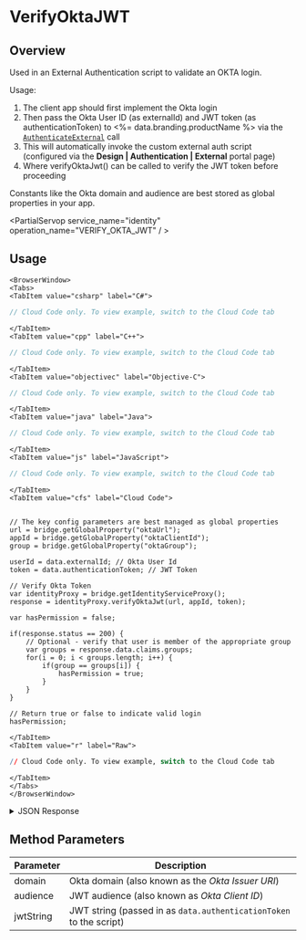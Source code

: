 # VerifyOktaJWT
## Overview
Used in an External Authentication script to validate an OKTA login. 

Usage:

1. The client app should first implement the Okta login
2. Then pass the Okta User ID (as externalId) and JWT token (as authenticationToken) to <%= data.branding.productName %> via the [<code>AuthenticateExternal</code>](/api/capi/authenticationentication/authenticateexternal) call
3. This will automatically invoke the custom external auth script (configured via the **Design | Authentication | External** portal page)
4. Where verifyOktaJwt() can be called to verify the JWT token before proceeding



Constants like the Okta domain and audience are best stored as global properties in your app.

<PartialServop service_name="identity" operation_name="VERIFY_OKTA_JWT" / >

## Usage

```mdx-code-block
<BrowserWindow>
<Tabs>
<TabItem value="csharp" label="C#">
```

```csharp
// Cloud Code only. To view example, switch to the Cloud Code tab
```

```mdx-code-block
</TabItem>
<TabItem value="cpp" label="C++">
```

```cpp
// Cloud Code only. To view example, switch to the Cloud Code tab
```

```mdx-code-block
</TabItem>
<TabItem value="objectivec" label="Objective-C">
```

```objectivec
// Cloud Code only. To view example, switch to the Cloud Code tab
```

```mdx-code-block
</TabItem>
<TabItem value="java" label="Java">
```

```java
// Cloud Code only. To view example, switch to the Cloud Code tab
```

```mdx-code-block
</TabItem>
<TabItem value="js" label="JavaScript">
```

```javascript
// Cloud Code only. To view example, switch to the Cloud Code tab
```

```mdx-code-block
</TabItem>
<TabItem value="cfs" label="Cloud Code">
```

```cfscript

// The key config parameters are best managed as global properties
url = bridge.getGlobalProperty("oktaUrl");
appId = bridge.getGlobalProperty("oktaClientId");
group = bridge.getGlobalProperty("oktaGroup"); 

userId = data.externalId; // Okta User Id
token = data.authenticationToken; // JWT Token

// Verify Okta Token
var identityProxy = bridge.getIdentityServiceProxy();
response = identityProxy.verifyOktaJwt(url, appId, token);

var hasPermission = false;

if(response.status == 200) {
    // Optional - verify that user is member of the appropriate group
    var groups = response.data.claims.groups;
    for(i = 0; i < groups.length; i++) {
        if(group == groups[i]) {
            hasPermission = true;
        }
    }
}

// Return true or false to indicate valid login
hasPermission;
```

```mdx-code-block
</TabItem>
<TabItem value="r" label="Raw">
```

```r
// Cloud Code only. To view example, switch to the Cloud Code tab
```

```mdx-code-block
</TabItem>
</Tabs>
</BrowserWindow>
```

<details>
<summary>JSON Response</summary>

```json
{
  "data": {
    "claims": {
      "sub": "00u1caz4q626WtuOc555",
      "name": "John Snow",
      "email": "johns@xxx.com",
      "ver": 1,
      "iss": "https://dev-5555555.okta.com/oauth2/default",
      "aud": "0oa1k21u00qBbTwaz555",
      "iat": 1573052062,
      "exp": 1573055662,
      "jti": "ID.HntoaUAOrMR4XXXswVCAV8Vi2eU_gplsbx4xgW4BhgM",
      "amr": [
        "pwd"
      ],
      "idp": "00o1caT4n2FS01065357",
      "nonce": "a81b30479be55fe98fda915525acf2da",
      "preferred_username": "johns@xxx.com",
      "auth_time": 1573052055,
      "at_hash": "n_bRbPka--WLaLKWEKEDUZXXXXXX",
      "groups": [
        "Everyone",
        "BrainCloudUsers"
      ]
    },
    "issuedAt": 1573052067000,
    "expiresAt": 1573055667000
  },
  "status": 200
}
```
</details>

## Method Parameters
Parameter | Description
--------- | -----------
domain | Okta domain (also known as the *Okta Issuer URI*)
audience | JWT audience (also known as *Okta Client ID*)
jwtString | JWT string (passed in as `data.authenticationToken` to the script)


